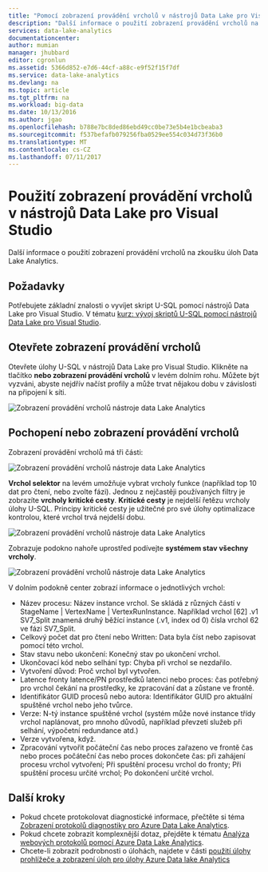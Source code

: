 ```yaml
---
title: "Pomocí zobrazení provádění vrcholů v nástrojů Data Lake pro Visual Studio | Microsoft Docs"
description: "Další informace o použití zobrazení provádění vrcholů na zkoušku úloh Data Lake Analytics."
services: data-lake-analytics
documentationcenter: 
author: mumian
manager: jhubbard
editor: cgronlun
ms.assetid: 5366d852-e7d6-44cf-a88c-e9f52f15f7df
ms.service: data-lake-analytics
ms.devlang: na
ms.topic: article
ms.tgt_pltfrm: na
ms.workload: big-data
ms.date: 10/13/2016
ms.author: jgao
ms.openlocfilehash: b788e7bc8ded86ebd49cc0be73e5b4e1bcbeaba3
ms.sourcegitcommit: f537befafb079256fba0529ee554c034d73f36b0
ms.translationtype: MT
ms.contentlocale: cs-CZ
ms.lasthandoff: 07/11/2017
---
```

# <a name="use-the-vertex-execution-view-in-data-lake-tools-for-visual-studio"></a>Použití zobrazení provádění vrcholů v nástrojů Data Lake pro Visual Studio
Další informace o použití zobrazení provádění vrcholů na zkoušku úloh Data Lake Analytics.

## <a name="prerequisites"></a>Požadavky

Potřebujete základní znalosti o vyvíjet skript U-SQL pomocí nástrojů Data Lake pro Visual Studio.  V tématu [kurz: vývoj skriptů U-SQL pomocí nástrojů Data Lake pro Visual Studio](data-lake-analytics-data-lake-tools-get-started.md).

## <a name="open-the-vertex-execution-view"></a>Otevřete zobrazení provádění vrcholů
Otevřete úlohy U-SQL v nástrojů Data Lake pro Visual Studio. Klikněte na tlačítko **nebo zobrazení provádění vrcholů** v levém dolním rohu. Můžete být vyzváni, abyste nejdřív načíst profily a může trvat nějakou dobu v závislosti na připojení k síti.

![Zobrazení provádění vrcholů nástroje data Lake Analytics](./media/data-lake-analytics-data-lake-tools-use-vertex-execution-view/data-lake-tools-open-vertex-execution-view.png)

## <a name="understand-vertex-execution-view"></a>Pochopení nebo zobrazení provádění vrcholů
Zobrazení provádění vrcholů má tři části:

![Zobrazení provádění vrcholů nástroje data Lake Analytics](./media/data-lake-analytics-data-lake-tools-use-vertex-execution-view/data-lake-tools-vertex-execution-view.png)

**Vrchol selektor** na levém umožňuje vybrat vrcholy funkce (například top 10 dat pro čtení, nebo zvolte fázi). Jednou z nejčastěji používaných filtry je zobrazíte **vrcholy kritické cesty**. **Kritické cesty** je nejdelší řetězu vrcholy úlohy U-SQL. Principy kritické cesty je užitečné pro své úlohy optimalizace kontrolou, které vrchol trvá nejdelší dobu.
  
![Zobrazení provádění vrcholů nástroje data Lake Analytics](./media/data-lake-analytics-data-lake-tools-use-vertex-execution-view/data-lake-tools-vertex-execution-view-pane2.png)

Zobrazuje podokno nahoře uprostřed podívejte **systémem stav všechny vrcholy**.
  
![Zobrazení provádění vrcholů nástroje data Lake Analytics](./media/data-lake-analytics-data-lake-tools-use-vertex-execution-view/data-lake-tools-vertex-execution-view-pane3.png)

V dolním podokně center zobrazí informace o jednotlivých vrchol:
* Název procesu: Název instance vrchol. Se skládá z různých částí v StageName | VertexName | VertexRunInstance. Například vrchol [62] .v1 SV7_Split znamená druhý běžící instance (.v1, index od 0) čísla vrchol 62 ve fázi SV7_Split.
* Celkový počet dat pro čtení nebo Written: Data byla číst nebo zapisovat pomocí této vrchol.
* Stav stavu nebo ukončení: Konečný stav po ukončení vrchol.
* Ukončovací kód nebo selhání typ: Chyba při vrchol se nezdařilo.
* Vytvoření důvod: Proč vrchol byl vytvořen.
* Latence fronty latence/PN prostředků latenci nebo proces: čas potřebný pro vrchol čekání na prostředky, ke zpracování dat a zůstane ve frontě.
* Identifikátor GUID procesů nebo autora: Identifikátor GUID pro aktuální spuštěné vrchol nebo jeho tvůrce.
* Verze: N-tý instance spuštěné vrchol (systém může nové instance třídy vrchol naplánovat, pro mnoho důvodů, například převzetí služeb při selhání, výpočetní redundance atd.)
* Verze vytvořena, když.
* Zpracování vytvořit počáteční čas nebo proces zařazeno ve frontě čas nebo proces počáteční čas nebo proces dokončete čas: při zahájení procesu vrchol vytvoření; Při spuštění procesu vrchol do fronty; Při spuštění procesu určité vrchol; Po dokončení určité vrchol.

## <a name="next-steps"></a>Další kroky
* Pokud chcete protokolovat diagnostické informace, přečtěte si téma [Zobrazení protokolů diagnostiky pro Azure Data Lake Analytics](data-lake-analytics-diagnostic-logs.md).
* Pokud chcete zobrazit komplexnější dotaz, přejděte k tématu [Analýza webových protokolů pomocí Azure Data Lake Analytics](data-lake-analytics-analyze-weblogs.md).
* Chcete-li zobrazit podrobnosti o úlohách, najdete v části [použití úlohy prohlížeče a zobrazení úloh pro úlohy Azure Data lake Analytics](data-lake-analytics-data-lake-tools-view-jobs.md)
